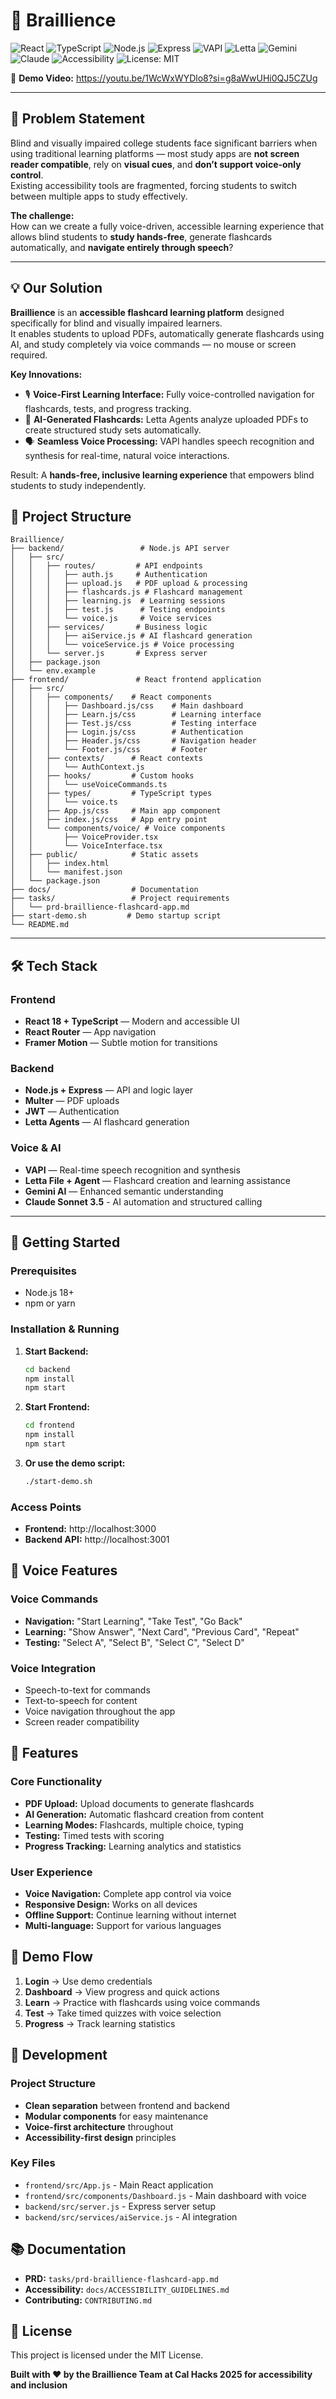 # 🧠 Braillience  
![React](https://img.shields.io/badge/Frontend-React_18-61DAFB?logo=react&logoColor=white)
![TypeScript](https://img.shields.io/badge/TypeScript-3178C6?logo=typescript&logoColor=white)
![Node.js](https://img.shields.io/badge/Backend-Node.js-339933?logo=node.js&logoColor=white)
![Express](https://img.shields.io/badge/API-Express-000000?logo=express&logoColor=white)
![VAPI](https://img.shields.io/badge/Voice-VAPI-purple)
![Letta](https://img.shields.io/badge/AI-Letta-1E90FF?logo=openai&logoColor=white)
![Gemini](https://img.shields.io/badge/AI-Google_Gemini-4285F4?logo=google&logoColor=white)
![Claude](https://img.shields.io/badge/AI-Claude_Sonnet_3.5-FFD700?logo=anthropic&logoColor=black)
![Accessibility](https://img.shields.io/badge/Focus-Accessibility-FF69B4?logo=accessible-icon&logoColor=white)
![License: MIT](https://img.shields.io/badge/License-MIT-green)

🎥 **Demo Video:** https://youtu.be/1WcWxWYDlo8?si=g8aWwUHi0QJ5CZUg


---
## 🎯 Problem Statement

Blind and visually impaired college students face significant barriers when using traditional learning platforms — most study apps are **not screen reader compatible**, rely on **visual cues**, and **don’t support voice-only control**.  
Existing accessibility tools are fragmented, forcing students to switch between multiple apps to study effectively.  

**The challenge:**  
How can we create a fully voice-driven, accessible learning experience that allows blind students to **study hands-free**, generate flashcards automatically, and **navigate entirely through speech**?


---

## 💡 Our Solution

**Braillience** is an **accessible flashcard learning platform** designed specifically for blind and visually impaired learners.  
It enables students to upload PDFs, automatically generate flashcards using AI, and study completely via voice commands — no mouse or screen required.

**Key Innovations:**

- 🎙️ **Voice-First Learning Interface:** Fully voice-controlled navigation for flashcards, tests, and progress tracking.  
- 🧠 **AI-Generated Flashcards:** Letta Agents analyze uploaded PDFs to create structured study sets automatically.  
- 🗣️ **Seamless Voice Processing:** VAPI handles speech recognition and synthesis for real-time, natural voice interactions.  

Result: A **hands-free, inclusive learning experience** that empowers blind students to study independently.

## 🎯 Project Structure

```
Braillience/
├── backend/                 # Node.js API server
│   ├── src/
│   │   ├── routes/         # API endpoints
│   │   │   ├── auth.js     # Authentication
│   │   │   ├── upload.js   # PDF upload & processing
│   │   │   ├── flashcards.js # Flashcard management
│   │   │   ├── learning.js  # Learning sessions
│   │   │   ├── test.js      # Testing endpoints
│   │   │   └── voice.js     # Voice services
│   │   ├── services/       # Business logic
│   │   │   ├── aiService.js # AI flashcard generation
│   │   │   └── voiceService.js # Voice processing
│   │   └── server.js       # Express server
│   ├── package.json
│   └── env.example
├── frontend/               # React frontend application
│   ├── src/
│   │   ├── components/    # React components
│   │   │   ├── Dashboard.js/css    # Main dashboard
│   │   │   ├── Learn.js/css        # Learning interface
│   │   │   ├── Test.js/css         # Testing interface
│   │   │   ├── Login.js/css        # Authentication
│   │   │   ├── Header.js/css       # Navigation header
│   │   │   └── Footer.js/css       # Footer
│   │   ├── contexts/      # React contexts
│   │   │   └── AuthContext.js
│   │   ├── hooks/         # Custom hooks
│   │   │   └── useVoiceCommands.ts
│   │   ├── types/         # TypeScript types
│   │   │   └── voice.ts
│   │   ├── App.js/css     # Main app component
│   │   ├── index.js/css   # App entry point
│   │   └── components/voice/ # Voice components
│   │       ├── VoiceProvider.tsx
│   │       └── VoiceInterface.tsx
│   ├── public/            # Static assets
│   │   ├── index.html
│   │   └── manifest.json
│   └── package.json
├── docs/                  # Documentation
├── tasks/                 # Project requirements
│   └── prd-braillience-flashcard-app.md
├── start-demo.sh         # Demo startup script
└── README.md
```

---

## 🛠️ Tech Stack

### Frontend
- **React 18 + TypeScript** — Modern and accessible UI  
- **React Router** — App navigation  
- **Framer Motion** — Subtle motion for transitions  

### Backend
- **Node.js + Express** — API and logic layer  
- **Multer** — PDF uploads  
- **JWT** — Authentication  
- **Letta Agents** — AI flashcard generation  

### Voice & AI
- **VAPI** — Real-time speech recognition and synthesis  
- **Letta File + Agent** — Flashcard creation and learning assistance  
- **Gemini AI** — Enhanced semantic understanding  
- **Claude Sonnet 3.5** - AI automation and structured calling

---

## 🚀 Getting Started

### Prerequisites
- Node.js 18+
- npm or yarn

### Installation & Running

1. **Start Backend:**
   ```bash
   cd backend
   npm install
   npm start
   ```

2. **Start Frontend:**
   ```bash
   cd frontend
   npm install
   npm start
   ```

3. **Or use the demo script:**
   ```bash
   ./start-demo.sh
   ```

### Access Points
- **Frontend:** http://localhost:3000
- **Backend API:** http://localhost:3001

## 🎤 Voice Features

### Voice Commands
- **Navigation:** "Start Learning", "Take Test", "Go Back"
- **Learning:** "Show Answer", "Next Card", "Previous Card", "Repeat"
- **Testing:** "Select A", "Select B", "Select C", "Select D"

### Voice Integration
- Speech-to-text for commands
- Text-to-speech for content
- Voice navigation throughout the app
- Screen reader compatibility

## 📱 Features

### Core Functionality
- **PDF Upload:** Upload documents to generate flashcards
- **AI Generation:** Automatic flashcard creation from content
- **Learning Modes:** Flashcards, multiple choice, typing
- **Testing:** Timed tests with scoring
- **Progress Tracking:** Learning analytics and statistics

### User Experience
- **Voice Navigation:** Complete app control via voice
- **Responsive Design:** Works on all devices
- **Offline Support:** Continue learning without internet
- **Multi-language:** Support for various languages

## 🎯 Demo Flow

1. **Login** → Use demo credentials
2. **Dashboard** → View progress and quick actions
3. **Learn** → Practice with flashcards using voice commands
4. **Test** → Take timed quizzes with voice selection
5. **Progress** → Track learning statistics

## 🔧 Development

### Project Structure
- **Clean separation** between frontend and backend
- **Modular components** for easy maintenance
- **Voice-first architecture** throughout
- **Accessibility-first design** principles

### Key Files
- `frontend/src/App.js` - Main React application
- `frontend/src/components/Dashboard.js` - Main dashboard with voice
- `backend/src/server.js` - Express server setup
- `backend/src/services/aiService.js` - AI integration

## 📚 Documentation

- **PRD:** `tasks/prd-braillience-flashcard-app.md`
- **Accessibility:** `docs/ACCESSIBILITY_GUIDELINES.md`
- **Contributing:** `CONTRIBUTING.md`

## 📝 License
This project is licensed under the MIT License.

**Built with ❤️ by the Braillience Team at Cal Hacks 2025 for accessibility and inclusion**
